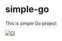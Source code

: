 # simple-go
This is simple Go project

[![CI](https://github.com/enstor/simple-go/actions/workflows/main.yml/badge.svg?branch=main)](https://github.com/enstor/simple-go/actions/workflows/main.yml)
